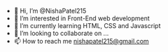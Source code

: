 - 👋 Hi, I’m @NishaPatel215
- 👀 I’m interested in Front-End web development
- 🌱 I’m currently learning HTML, CSS and Javascript
- 💞️ I’m looking to collaborate on ...
- 📫 How to reach me nishapatel215@gmail.com

<!---
NishaPatel215/NishaPatel215 is a ✨ special ✨ repository because its `README.md` (this file) appears on your GitHub profile.
You can click the Preview link to take a look at your changes.
--->
